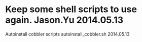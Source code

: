 Keep some shell scripts to use again.
Jason.Yu
2014.05.13
==============
Autoinstall cobbler scripts
autoinstall_cobbler.sh
2014.05.13

